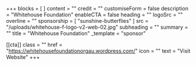 +++
blocks = [ ]
content = ""
credit = ""
customiseForm = false
description = "Whitehouse Foundation"
enableCTA = false
heading = ""
logoSrc = ""
overline = ""
sponsorship = [ "sunshine-butterflies" ]
src = "/uploads/whitehouse-f-logo-v2-web-02.jpg"
subheading = ""
summary = ""
title = "Whitehouse Foundation"
_template = "sponsor"

[[cta]]
class = ""
href = "https://whitehousefoundationorgau.wordpress.com/"
icon = ""
text = "Visit Website"
+++

